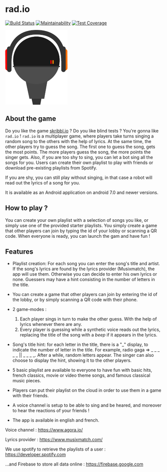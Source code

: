 # rad.io

[![Build Status](https://api.cirrus-ci.com/github/FribourgSDP/rad.io.svg)](https://cirrus-ci.com/github/FribourgSDP/rad.io)
[![Maintainability](https://api.codeclimate.com/v1/badges/d819e783c8fc8700526b/maintainability)](https://codeclimate.com/github/FribourgSDP/rad.io/maintainability)
[![Test Coverage](https://api.codeclimate.com/v1/badges/d819e783c8fc8700526b/test_coverage)](https://codeclimate.com/github/FribourgSDP/rad.io/test_coverage)


<img src="app/src/main/res/drawable-ldpi/ic_logo.png" width="200p" height="240p">

## About the game

Do you like the game [skribbl.io](http://skribbl.io) ? Do you like blind tests ? You're gonna like `rad.io` ! `rad.io` is a multiplayer game, where players take turns singing a random song to the others with the help
of lyrics. At the same time, the other players try to guess the song. The first one to guess the song,
gets the most points. The more players guess the song, the more points the singer gets. Also, if you are
too shy to sing, you can let a bot sing all the songs for you. Users can create their own playlist to play with
friends or download pre-existing playlists from Spotify.

If you are shy, you can still play without singing, in that case a robot will read out the lyrics of a song for you.

It is available as an Android application on android 7.0 and newer versions.

## How to play ?

You can create your own playlist with a selection of songs you like, or simply use one of the provided starter playlists. You simply create a game that other players can join by typing the id of your lobby or scanning a QR code. When everyone is ready, you can launch the gam and have fun !

## Features

- Playlist creation: For each song you can enter the song's title and artist. If the song's lyrics are found by the lyrics provider (Musixmatch), the app will use them. Otherwise you can decide to enter his own lyrics or none. Guessers may have a hint consisting in the number of letters in the title.
- You can create a game that other players can join by entering the id of the lobby, or by simply scanning a QR code with their phone.

- 2 game-modes :
    1. Each player sings in turn to make the other guess. With the help of lyrics whenever there are any.
    2. Every player is guessing while a synthetic voice reads out the lyrics, replacing the title of the song  with a _beep_ if it appears in the lyrics.

- Song's title hint: for each letter in the title, there is a "_" display, to indicate the number of letter in the title. For example, radio gaga => _ _ _ _ _ ||  _ _ _ _. After a while, random letters appear. The singer can also choose to display the hint, showing it to the other players.
- 5 basic playlist are available to everyone to have fun with basic hits, french classics, movie or video theme songs, and famous classical music pieces.
- Players can put their playlist on the cloud in order to use them in a game with their friends. 
- A voice channel is setup to be able to sing and be heared, and moreover to hear the reactions of your friends ! 
- The app is available in english and french.
  


Voice channel : https://www.agora.io/

Lyrics provider : https://www.musixmatch.com/

We use spotify to retrieve the playlists of a user : https://developer.spotify.com

...and Firebase to store all data online : https://firebase.google.com

